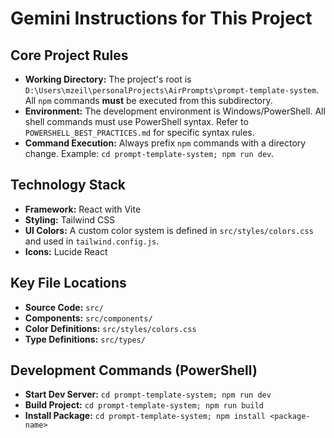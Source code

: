 # Gemini Instructions for This Project

## Core Project Rules

- **Working Directory:** The project's root is `D:\Users\mzeil\personalProjects\AirPrompts\prompt-template-system`. All `npm` commands **must** be executed from this subdirectory.
- **Environment:** The development environment is Windows/PowerShell. All shell commands must use PowerShell syntax. Refer to `POWERSHELL_BEST_PRACTICES.md` for specific syntax rules.
- **Command Execution:** Always prefix `npm` commands with a directory change. Example: `cd prompt-template-system; npm run dev`.

## Technology Stack

- **Framework:** React with Vite
- **Styling:** Tailwind CSS
- **UI Colors:** A custom color system is defined in `src/styles/colors.css` and used in `tailwind.config.js`.
- **Icons:** Lucide React

## Key File Locations

- **Source Code:** `src/`
- **Components:** `src/components/`
- **Color Definitions:** `src/styles/colors.css`
- **Type Definitions:** `src/types/`

## Development Commands (PowerShell)

- **Start Dev Server:** `cd prompt-template-system; npm run dev`
- **Build Project:** `cd prompt-template-system; npm run build`
- **Install Package:** `cd prompt-template-system; npm install <package-name>`
